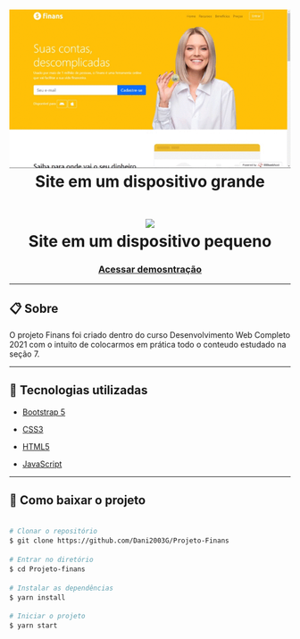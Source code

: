 <h1 align="center">
    <img src="gif/finans_pc.gif">
    <br>
    Site em um dispositivo grande
</h1>

<h1 align="center">
    <img src="gif/finans_celular.gif">
    <br>
    Site em um dispositivo pequeno
</h1>

<h3 align="center">
    <a href="https://portfoliodanielalmeida.000webhostapp.com/projetos/projeto_finans/">Acessar demosntração</a>
</h3>

---

## 📋 Sobre
O projeto Finans foi criado dentro do curso Desenvolvimento Web Completo 2021 com o intuito de colocarmos em prática todo o conteudo estudado na seção 7.

---

## 🚀 Tecnologias utilizadas

- [Bootstrap 5](https://getbootstrap.com/docs/5.0/getting-started/introduction/)

- [CSS3](https://www.w3schools.com/css/default.asp)

- [HTML5](https://www.w3schools.com/html/default.asp)

- [JavaScript](https://www.w3schools.com/js/default.asp)

---

## 📁 Como baixar o projeto

```bash

# Clonar o repositório
$ git clone https://github.com/Dani2003G/Projeto-Finans

# Entrar no diretório
$ cd Projeto-finans

# Instalar as dependências
$ yarn install

# Iniciar o projeto
$ yarn start

```
